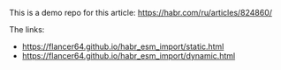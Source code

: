 This is a demo repo for this article: https://habr.com/ru/articles/824860/

The links:
* https://flancer64.github.io/habr_esm_import/static.html
* https://flancer64.github.io/habr_esm_import/dynamic.html
